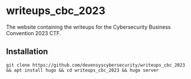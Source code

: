 # writeups_cbc_2023
The website containing the writeups for the Cybersecurity Business Convention 2023 CTF.

## Installation
```
git clone https://github.com/devensyscybersecurity/writeups_cbc_2023 && apt install hugo && cd writeups_cbc_2023 && hugo server
```
